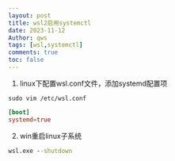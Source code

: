 ```yaml
---
layout: post
title: wsl2启用systemctl
date: 2023-11-12
Author: qws 
tags: [wsl,systemctl]
comments: true
toc: false
---
```


1. linux下配置wsl.conf文件，添加systemd配置项
```shell
sudo vim /etc/wsl.conf
``` 
```conf
[boot]
systemd=true
```
2. win重启linux子系统
```cmd
wsl.exe --shutdown
```
